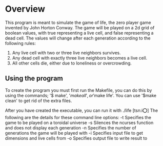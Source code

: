 # Overview

This program is meant to simulate the game of life, the zero player game invented by John 
Horton Conway. The game will be played on a 2d grid of boolean values, with true representing
a live cell, and false representing a dead cell. The values will change after each generation
according to the following rules:
1. Any live cell with two or three live neighbors survives.
2. Any dead cell with exactly three live neighbors becomes a live cell.
3. All other cells die, either due to loneliness or overcrowding.

## Using the program

To create the program you must first run the Makefile, you can do this by using the
commands; '$ make', '$make all', or '$make life'. You can use '$make clean' to 
get rid of the extra files.

After you have created the executable, you can run it with ./life [tsn:i:o:]
The following are the details for these command line options:
-t		Specifies the game to be played on a toroidal universe
-s		Silences the ncurses function and does not display each generation
-n		Specifies the number of generations the game will be played with
-i		Specifies input file to get dimensions and live cells from
-o 		Specifies output file to write result to
